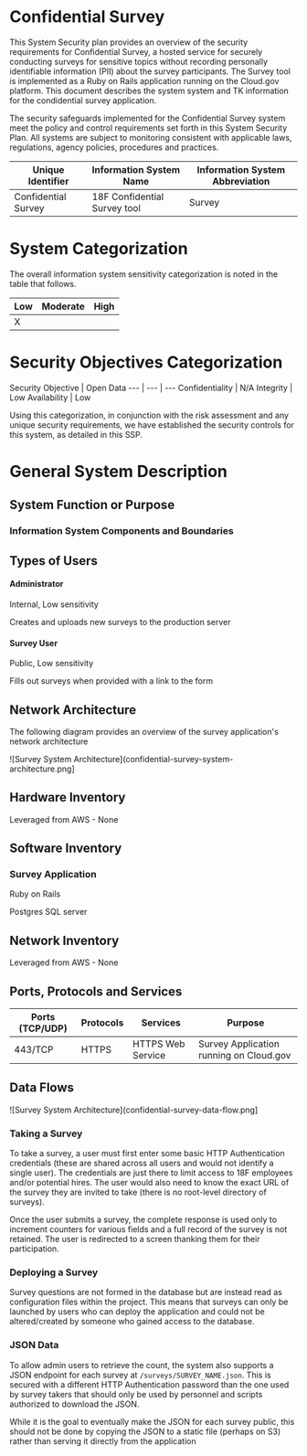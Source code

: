 # Confidential Survey

This System Security plan provides an overview of the security requirements for Confidential Survey, a hosted service for securely conducting surveys for sensitive topics without recording personally identifiable information (PII) about the survey participants. The Survey tool is implemented as a Ruby on Rails application running on the Cloud.gov platform. This document describes the system system and TK information for the condidential survey application.

The security safeguards implemented for the Confidential Survey system meet the policy and control requirements set forth in this System Security Plan.  All systems are subject to monitoring consistent with applicable laws, regulations, agency policies, procedures and practices.

Unique Identifier | Information System Name | Information System Abbreviation
--- | --- | ---
Confidential Survey | 18F Confidential Survey tool | Survey

# System Categorization
The overall information system sensitivity categorization is noted in the table that follows.

Low | Moderate | High
--- | --- | ---
X | |

# Security Objectives Categorization
Security Objective | Open Data
--- | --- | ---
Confidentiality | N/A
Integrity | Low
Availability | Low

Using this categorization, in conjunction with the risk assessment and any unique security requirements, we have established the security controls for this system, as detailed in this SSP.

# General System Description

## System Function or Purpose

### Information System Components and Boundaries

## Types of Users

#### Administrator
Internal, Low sensitivity

Creates and uploads new surveys to the production server

#### Survey User
Public, Low sensitivity

Fills out surveys when provided with a link to the form

## Network Architecture

The following diagram provides an overview of the survey application's network architecture

![Survey System Architecture](confidential-survey-system-architecture.png]


## Hardware Inventory
Leveraged from AWS - None

## Software Inventory

### Survey Application
Ruby on Rails

Postgres SQL server

## Network Inventory
Leveraged from AWS - None

## Ports, Protocols and Services

Ports (TCP/UDP) |	Protocols |	Services |	Purpose
--- | --- | --- | ---
443/TCP |	HTTPS |	HTTPS Web Service |	Survey Application running on Cloud.gov	 |

## Data Flows

![Survey System Architecture](confidential-survey-data-flow.png]

### Taking a Survey
To take a survey, a user must first enter some basic HTTP Authentication credentials (these are shared across all users and would not identify a single user). The credentials are just there to limit access to 18F employees and/or potential hires. The user would also need to know the exact URL of the survey they are invited to take (there is no root-level directory of surveys).

Once the user submits a survey, the complete response is used only to increment counters for various fields and a full record of the survey is not retained. The user is redirected to a screen thanking them for their participation.

### Deploying a Survey
Survey questions are not formed in the database but are instead read as configuration files within the project. This means that surveys can only be launched by users who can deploy the application and could not be altered/created by someone who gained access to the database.

### JSON Data
To allow admin users to retrieve the count, the system also supports a JSON endpoint for each survey at `/surveys/SURVEY_NAME.json`. This is secured with a different HTTP Authentication password than the one used by survey takers that should only be used by personnel and scripts authorized to download the JSON.

While it is the goal to eventually make the JSON for each survey public, this should not be done by copying the JSON to a static file (perhaps on S3) rather than serving it directly from the application
